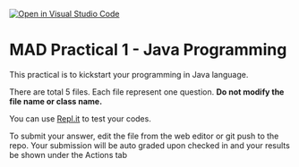 [![Open in Visual Studio Code](https://classroom.github.com/assets/open-in-vscode-c66648af7eb3fe8bc4f294546bfd86ef473780cde1dea487d3c4ff354943c9ae.svg)](https://classroom.github.com/online_ide?assignment_repo_id=7676927&assignment_repo_type=AssignmentRepo)
# MAD Practical 1 - Java Programming
This practical is to kickstart your programming in Java language.


There are total 5 files. Each file represent one question. 
**Do not modify the file name or class name.**

You can use [Repl.it](https://repl.it/languages/java10) to test your codes.

To submit your answer, edit the file from the web editor or git push to the repo.
Your submission will be auto graded upon checked in and your results be shown under the Actions tab

